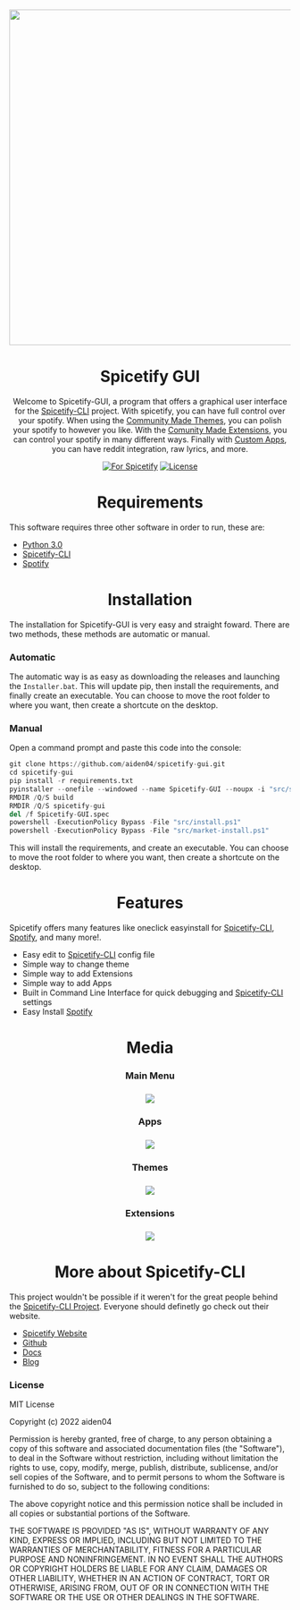 <h3 align="center"><a href="https://spicetify.app/"><img src="https://user-images.githubusercontent.com/9298623/185500058-09a6bbc4-1326-4d17-96e8-1eb4e6fe1337.png" width="600px"></a></h3>

<h1 align="center">Spicetify GUI</h1>

<p align="center">
  Welcome to Spicetify-GUI, a program that offers a graphical user interface for the <a href="https://spicetify.app">Spicetify-CLI</a> project. With spicetify, you can have full control over your spotify. When using the <a href="https://github.com/spicetify/spicetify-themes">Community Made Themes</a>, you can polish your spotify to however you like. With the <a href="https://github.com/3raxton/spicetify-custom-apps-and-extensions">Comunity Made Extensions</a>, you can control your spotify in many different ways. Finally with <a href="https://github.com/3raxton/spicetify-custom-apps-and-extensions">Custom Apps</a>, you can have reddit integration, raw lyrics, and more.
</p>

<p align="center">
  <a href="https://github.com/search?q=Spicetify"><img src="https://img.shields.io/badge/for-spicetify-E71A0E.svg" alt="For Spicetify"></a>
  <a href="https://github.com/git/git-scm.com/blob/main/MIT-LICENSE.txt"><img src="https://img.shields.io/badge/License-MIT-blue.svg" alt="License"></a>
</p>

<h1 align="center">Requirements</h1>

<p>
  This software requires three other software in order to run, these are:
</p>

<ul>
  <li><a href="https://python.org">Python 3.0</a></li>
  <li><a href="https://spicetify.app">Spicetify-CLI</a></li>
  <li><a href="https://spotify.com">Spotify</a></li>
</ul>

<h1 align="center">Installation</h1>

<p>
  The installation for Spicetify-GUI is very easy and straight foward. There are two methods, these methods are automatic or manual.
</p>

<h3>Automatic</h3>

The automatic way is as easy as downloading the releases and launching the `Installer.bat`. This will update pip, then install the requirements, and finally create an executable. You can choose to move the root folder to where you want, then create a shortcute on the desktop.

<h3>Manual</h3>

<p>
Open a command prompt and paste this code into the console:
</p>

```python
git clone https://github.com/aiden04/spicetify-gui.git
cd spicetify-gui
pip install -r requirements.txt
pyinstaller --onefile --windowed --name Spicetify-GUI --noupx -i "src/spicetify-logo.ico" --distpath "spicetify-gui" "spicetify.pyw" --clean
RMDIR /Q/S build
RMDIR /Q/S spicetify-gui
del /f Spicetify-GUI.spec
powershell -ExecutionPolicy Bypass -File "src/install.ps1"
powershell -ExecutionPolicy Bypass -File "src/market-install.ps1"
```

This will install the requirements, and create an executable. You can choose to move the root folder to where you want, then create a shortcute on the desktop.

<h1 align="center">Features</h1>
<p>
Spicetify offers many features like oneclick easyinstall for <a href="https://spicetify.app">Spicetify-CLI</a>, <a href="https://spotify.com">Spotify</a>, and many more!.
</p>

<ul>
  <li>Easy edit to <a href="https://spicetify.app">Spicetify-CLI</a> config file</li>
  <li>Simple way to change theme</li>
  <li>Simple way to add Extensions</i>
  <li>Simple way to add Apps</li>
  <li>Built in Command Line Interface for quick debugging and <a href="https://spicetify.app">Spicetify-CLI</a> settings</li>
  <li>Easy Install <a href="https://spicetify.app>Spicetify-CLI</a></li>
  <li>Easy Install <a href="https://spotify.com">Spotify</a></li>
</ul>

<h1 align="center">Media</h1>

<h3 align="center">Main Menu</h3>
<h3 align="center"><img src="https://user-images.githubusercontent.com/9298623/186846306-fdc1278b-f65f-4074-ac38-52cae2a19afa.png"></h3>

<h3 align ="center">Apps</h3>
<h3 align="center"><img src="https://user-images.githubusercontent.com/9298623/186846373-7978dbdc-c2a0-4762-8030-2da2da0c8ecb.png"></h3>

<h3 align="center">Themes</h3>
<h3 align="center"><img src="https://user-images.githubusercontent.com/9298623/186846458-700e1c28-4307-4f25-8f2f-3ce96a656046.png"></h3>

<h3 align="center">Extensions</h3>
<h3 align="center"><img src="https://user-images.githubusercontent.com/9298623/186846547-c05f57b0-cf19-4078-888b-f863855459db.png"></h3>

<h1 align="center">More about Spicetify-CLI</h1>

<p>
  This project wouldn't be possible if it weren't for the great people behind the <a href="https://spicetify.app">Spicetify-CLI Project</a>. Everyone should definetly go check out their website.
</p>

<ul> 
  <li><a href="https://spicetify.app">Spicetify Website</a></li>
  <li><a href="https://github.com/spicetify/spicetify-cli">Github</a></li>
  <li><a href="https://spicetify.app/docs/getting-started">Docs</a></li>
  <li><a href="https://spicetify.app/blog">Blog</a></li>
</ul>

<h3>License</h3>
<p>
MIT License

Copyright (c) 2022 aiden04

Permission is hereby granted, free of charge, to any person obtaining a copy of this software and associated documentation files (the "Software"), to deal in the Software without restriction, including without limitation the rights to use, copy, modify, merge, publish, distribute, sublicense, and/or sell copies of the Software, and to permit persons to whom the Software is furnished to do so, subject to the following conditions:

The above copyright notice and this permission notice shall be included in all copies or substantial portions of the Software.

THE SOFTWARE IS PROVIDED "AS IS", WITHOUT WARRANTY OF ANY KIND, EXPRESS OR IMPLIED, INCLUDING BUT NOT LIMITED TO THE WARRANTIES OF MERCHANTABILITY, FITNESS FOR A PARTICULAR PURPOSE AND NONINFRINGEMENT. IN NO EVENT SHALL THE AUTHORS OR COPYRIGHT HOLDERS BE LIABLE FOR ANY CLAIM, DAMAGES OR OTHER LIABILITY, WHETHER IN AN ACTION OF CONTRACT, TORT OR OTHERWISE, ARISING FROM, OUT OF OR IN CONNECTION WITH THE SOFTWARE OR THE USE OR OTHER DEALINGS IN THE SOFTWARE.
</p>

